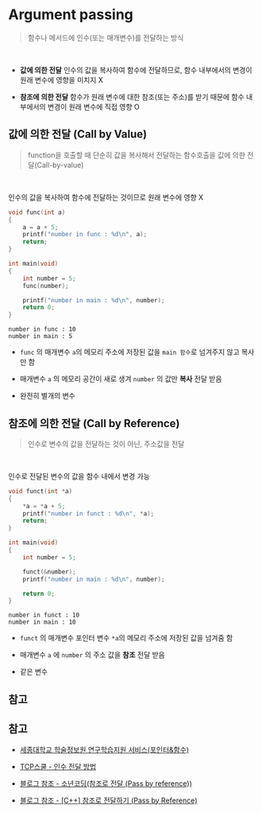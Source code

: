 # Argument passing

> 함수나 메서드에 인수(또는 매개변수)를 전달하는 방식

<br/>

- **값에 의한 전달**
  인수의 값을 복사하여 함수에 전달하므로, 함수 내부에서의 변경이 원래 변수에 영향을 미치지 X
  <br/>

- **참조에 의한 전달**
  함수가 원래 변수에 대한 참조(또는 주소)를 받기 때문에 함수 내부에서의 변경이 원래 변수에 직접 영향 O
  <br/>

## 값에 의한 전달 (Call by Value)

> function을 호출할 때 단순히 값을 복사해서 전달하는 함수호출을 값에 의한 전달(Call-by-value)

<br/>

인수의 값을 복사하여 함수에 전달하는 것이므로 원래 변수에 영향 X

```c
void func(int a)
{
    a = a + 5;
    printf("number in func : %d\n", a);
    return;
}

int main(void)
{
    int number = 5;
    func(number);

    printf("number in main : %d\n", number);
    return 0;
}
```

```
number in func : 10
number in main : 5
```

- `func` 의 매개변수 `a`의 메모리 주소에 저장된 값을 `main 함수`로 넘겨주지 않고 복사만 함
  <br/>

- 매개변수 `a` 의 메모리 공간이 새로 생겨 `number` 의 값만 **복사** 전달 받음
  <br/>

- 완전히 별개의 변수
  <br/>

## 참조에 의한 전달 (Call by Reference)

> 인수로 변수의 값을 전달하는 것이 아닌, 주소값을 전달

<br/>

인수로 전달된 변수의 값을 함수 내에서 변경 가능

```c
void funct(int *a)
{
    *a = *a + 5;
    printf("number in funct : %d\n", *a);
    return;
}

int main(void)
{
    int number = 5;

    funct(&number);
    printf("number in main : %d\n", number);

    return 0;
}
```

```
number in funct : 10
number in main : 10
```

- `funct` 의 매개변수 포인터 변수 `*a`의 메모리 주소에 저장된 값을 넘겨줌 함
  <br/>

- 매개변수 `a` 에 `number` 의 주소 값을 **참조** 전달 받음
  <br/>

- 같은 변수
  <br/>

## 참고

## 참고

- [세종대학교 학술정보원 연구학습지원 서비스(포인터&함수)](https://sejong-kr.libguides.com/c.php?g=942235&p=6822368)

- [TCP스쿨 - 인수 전달 방법](https://tcpschool.com/c/c_pointer_callBy)

- [블로그 참조 - 소년코딩(참조로 전달 (Pass by reference))](https://boycoding.tistory.com/217)

- [블로그 참조 - [C++] 참조로 전달하기 (Pass by Reference)](https://code-studies.tistory.com/35)
